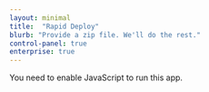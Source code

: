 ```yaml
---
layout: minimal
title:  "Rapid Deploy"
blurb: "Provide a zip file. We'll do the rest."
control-panel: true
enterprise: true
---
```

      
<link rel="manifest" href="manifest.json"/>
	  
<script defer="defer" src="static/js/main.110dd1b6.js"></script>
	  
<link href="static/css/main.e6c13ad2.css" rel="stylesheet">
	  
<noscript>You need to enable JavaScript to run this app.</noscript>
	  
<div id="root"></div>
